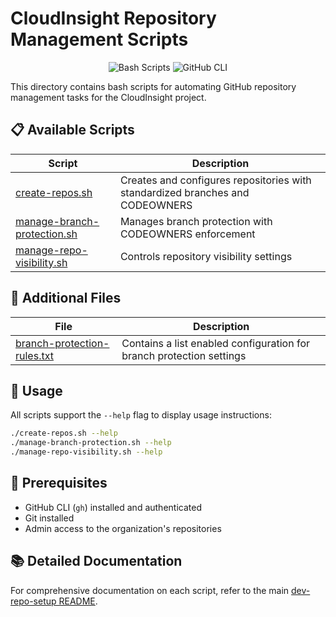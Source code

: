 # CloudInsight Repository Management Scripts

<div align="center">

![Bash Scripts](https://img.shields.io/badge/Bash-Scripts-4EAA25?style=for-the-badge&logo=gnu-bash)
![GitHub CLI](https://img.shields.io/badge/GitHub-CLI-181717?style=for-the-badge&logo=github)

</div>

This directory contains bash scripts for automating GitHub repository management tasks for the CloudInsight project.

## 📋 Available Scripts

| Script                                                       | Description                                                                   |
| ------------------------------------------------------------ | ----------------------------------------------------------------------------- |
| [create-repos.sh](./create-repos.sh)                         | Creates and configures repositories with standardized branches and CODEOWNERS |
| [manage-branch-protection.sh](./manage-branch-protection.sh) | Manages branch protection with CODEOWNERS enforcement                         |
| [manage-repo-visibility.sh](./manage-repo-visibility.sh)     | Controls repository visibility settings                                       |

## 📑 Additional Files

| File                                                         | Description                                                    |
| ------------------------------------------------------------ | -------------------------------------------------------------- |
| [branch-protection-rules.txt](./branch-protection-rules.txt) | Contains a list enabled configuration for branch protection settings |

## 🔧 Usage

All scripts support the `--help` flag to display usage instructions:

```bash
./create-repos.sh --help
./manage-branch-protection.sh --help
./manage-repo-visibility.sh --help
```

## 🔑 Prerequisites

- GitHub CLI (`gh`) installed and authenticated
- Git installed
- Admin access to the organization's repositories

## 📚 Detailed Documentation

For comprehensive documentation on each script, refer to the main [dev-repo-setup README](../README.md).
